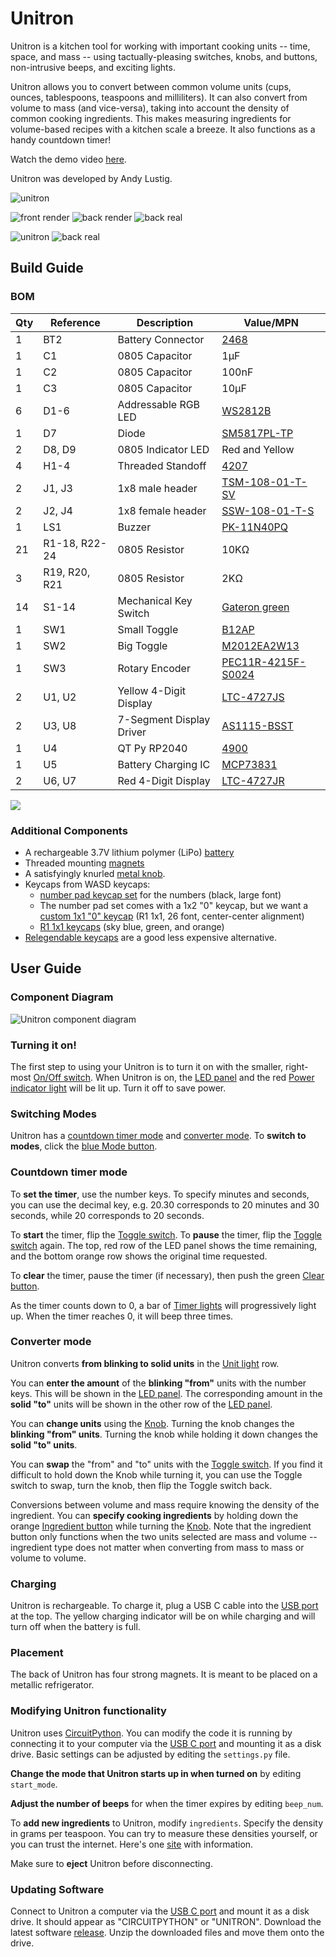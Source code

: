 # Unitron

Unitron is a kitchen tool for working with important cooking units -- time, space, and mass -- using tactually-pleasing switches, knobs, and buttons, non-intrusive beeps, and exciting lights.

Unitron allows you to convert between common volume units (cups, ounces, tablespoons, teaspoons and milliliters). It can also convert from volume to mass (and vice-versa), taking into account the density of common cooking ingredients. This makes measuring ingredients for volume-based recipes with a kitchen scale a breeze. It also functions as a handy countdown timer!

Watch the demo video [here](https://vimeo.com/719658219).

Unitron was developed by Andy Lustig.

![unitron](docs/unitron_small.jpeg)

![front render](docs/render_front.png)
![back render](docs/render_back.png)
![back real](docs/1_14_apart.jpg)

![unitron](docs/1_14_on.jpg)
![back real](docs/1_14_back.jpeg)

## Build Guide
### BOM

| Qty | Reference                                                                                      | Description              | Value/MPN                                                                                                                                            | 
|-----|------------------------------------------------------------------------------------------------|--------------------------|------------------------------------------------------------------------------------------------------------------------------------------------------|
| 1   | BT2                                                                                            | Battery Connector        | [2468](https://www.digikey.com/product-detail/en/keystone-electronics/2466/36-2466-ND/303815)                                                        | 
| 1   | C1                                                                                             | 0805 Capacitor           | 1µF                                                                                                                                                  | 
| 1   | C2                                                                                             | 0805 Capacitor           | 100nF                                                                                                                                                | 
| 1   | C3                                                                                             | 0805 Capacitor           | 10µF                                                                                                                                                 | 
| 6   | D1-6                                                                                           | Addressable RGB LED      | [WS2812B](https://cdn-shop.adafruit.com/datasheets/WS2812B.pdf)                                                                                      |  
| 1   | D7                                                                                             | Diode                    | [SM5817PL-TP](https://www.digikey.com/en/products/detail/micro-commercial-co/SM5817PL-TP/1793251)                                                    | 
| 2   | D8, D9                                                                                         | 0805 Indicator LED       | Red and Yellow                                                                                                                                       | 
| 4   | H1-4                                                                                           | Threaded Standoff        | [4207](https://www.adafruit.com/product/4207)                                                                                                        | 
| 2   | J1, J3                                                                                         | 1x8 male header          | [TSM-108-01-T-SV](https://www.digikey.com/en/products/detail/samtec-inc/TSM-108-01-T-SV/6679033)                                                     | 
| 2   | J2, J4                                                                                         | 1x8 female header        | [SSW-108-01-T-S](https://www.digikey.com/en/products/detail/samtec-inc/SSW-108-01-T-S/1112297)                                                       | 
| 1   | LS1                                                                                            | Buzzer                   | [PK-11N40PQ](https://www.digikey.com/en/products/detail/mallory-sonalert-products-inc/PK-11N40PQ/4996072?s=N4IgTCBcDaICwFYAcBaAjAZjmFA7AJiALoC%2BQA) | 
| 21  | R1-18, R22-24                                                                                  | 0805 Resistor            | 10KΩ                                                                                                                                                 | 
| 3   | R19, R20, R21                                                                                  | 0805 Resistor            | 2KΩ                                                                                                                                                  | 
| 14  | S1-14                                                                                          | Mechanical Key Switch    | [Gateron green](https://www.amazon.com/Gateron-KS-9-Mechanical-Type-Switch/dp/B07X3TH4DS?th=1)                                                       | 
| 1   | SW1                                                                                            | Small Toggle             | [B12AP](https://www.digikey.com/en/products/detail/nkk-switches/B12AP/379099)                                                                        | 
| 1   | SW2                                                                                            | Big Toggle               | [M2012EA2W13](https://www.digikey.com/en/products/detail/nkk-switches/M2012EA2W13/4509655)                                                           | 
| 1   | SW3                                                                                            | Rotary Encoder           | [PEC11R-4215F-S0024](https://www.digikey.com/en/products/detail/bourns-inc/PEC11R-4215F-S0024/4499665)                                               | 
| 2   | U1, U2                                                                                         | Yellow 4-Digit Display   | [LTC-4727JS](https://www.digikey.com/products/en?keywords=LTC-4727JS)                                                                                | 
| 2   | U3, U8                                                                                         | 7-Segment Display Driver | [AS1115-BSST](https://www.digikey.com/products/en?keywords=AS1115-BSSTCT-ND)                                                                         | 
| 1   | U4                                                                                             | QT Py RP2040             | [4900](https://www.adafruit.com/product/4900)                                                                                                        | 
| 1   | U5                                                                                             | Battery Charging IC      | [MCP73831](https://www.digikey.com/en/products/detail/microchip-technology/MCP73831T-2ATI-OT/964303)                                                 | 
| 2   | U6, U7                                                                                         | Red 4-Digit Display      | [LTC-4727JR](https://www.digikey.com/products/en?keywords=160-1551-5-nd)                                                                             | 


<div style="">
  <a href="https://alustig3.github.io/unitron/ibom.html">
  <img src="docs/ibom_click.png">
  </a>
</div>

### Additional Components
- A rechargeable 3.7V lithium polymer (LiPo) [battery](https://www.adafruit.com/product/1578)
- Threaded mounting [magnets](https://www.kjmagnetics.com/proddetail.asp?prod=MM-C-10)
- A satisfyingly knurled [metal knob](https://www.digikey.com/en/products/detail/kilo-international/OEDNI-63-4-7/5970335).
- Keycaps from WASD keycaps:
  - [number pad keycap set](https://www.wasdkeyboards.com/17-key-cherry-mx-number-pad-keycap-set.html) for the numbers (black, large font)
  - The number pad set comes with a 1x2 "0" keycap, but we want a [custom 1x1 "0" keycap](https://www.wasdkeyboards.com/custom-text-cherry-mx-keycaps.html) (R1 1x1, 26 font, center-center alignment)
  - [R1 1x1 keycaps](https://www.wasdkeyboards.com/row-1-size-1x1-cherry-mx-keycap.html) (sky blue, green, and orange)
- [Relegendable keycaps](https://www.adafruit.com/product/5039) are a good less expensive alternative.

## User Guide
### <a name="diagram"></a>Component Diagram

![Unitron component diagram](docs/UnitronComponents.png)
### <a name="on"></a>Turning it on!
The first step to using your Unitron is to turn it on with the smaller, right-most [On/Off switch](#diagram). When Unitron is on, the [LED panel](#diagram) and the red [Power indicator light](#diagram) will be lit up. Turn it off to save power.

### Switching Modes
Unitron has a [countdown timer mode](#timer) and [converter mode](#convert).
To **switch to modes**, click the [blue Mode button](#diagram).

### <a name="timer"></a>Countdown timer mode
To **set the timer**, use the number keys. To specify minutes and seconds, you can use the decimal key, e.g. 20.30 corresponds to 20 minutes and 30 seconds, while 20 corresponds to 20 seconds.

To **start** the timer, flip the [Toggle switch](#diagram). To **pause** the timer, flip the [Toggle switch](#diagram) again. The top, red row of the LED panel shows the time remaining, and the bottom orange row shows the original time requested. 

To **clear** the timer, pause the timer (if necessary), then push the green [Clear button](#diagram).

As the timer counts down to 0, a bar of [Timer lights](#diagram) will progressively light up. When the timer reaches 0, it will beep three times.

### <a name="convert"></a>Converter mode
Unitron converts **from blinking to solid units** in the [Unit light](#diagram) row. 

You can **enter the amount** of the **blinking "from"** units with the number keys. This will be shown in the [LED panel](#diagram). The corresponding amount in the **solid "to"** units will be shown in the other row of the [LED panel](#diagram). 

You can **change units** using the [Knob](#diagram). Turning the knob changes the **blinking "from" units**. Turning the knob while holding it down changes the **solid "to" units**. 

You can **swap** the "from" and "to" units with the [Toggle switch](#diagram).  If you find it difficult to hold down the Knob while turning it, you can use the Toggle switch to swap, turn the knob, then flip the Toggle switch back. 

Conversions between volume and mass require knowing the density of the ingredient. You can **specify cooking ingredients** by holding down the orange [Ingredient button](#diagram) while turning the [Knob](#diagram). Note that the ingredient button only functions when the two units selected are mass and volume -- ingredient type does not matter when converting from mass to mass or volume to volume.

### Charging
Unitron is rechargeable. To charge it, plug a USB C cable into the [USB port](#diagram) at the top. The yellow charging indicator will be on while charging and will turn off when the battery is full. 

### Placement
The back of Unitron has four strong magnets. It is meant to be placed on a metallic refrigerator.

### Modifying Unitron functionality
Unitron uses [CircuitPython](https://learn.adafruit.com/welcome-to-circuitpython). 
You can modify the code it is running by connecting it to your computer via the [USB C port](#diagram) and mounting it as a disk drive. 
Basic settings can be adjusted by editing the `settings.py` file.

**Change the mode that Unitron starts up in when turned on** by editing `start_mode`.

**Adjust the number of beeps** for when the timer expires by editing `beep_num`.

To **add new ingredients** to Unitron, modify `ingredients`. Specify the density in grams per teaspoon. You can try to measure these densities yourself, or you can trust the internet. Here's one [site](#https://www.howmany.wiki/vw/#) with information.

Make sure to **eject** Unitron before disconnecting.

### Updating Software
Connect to Unitron a computer via the [USB C port](#diagram) and mount it as a disk drive.
It should appear as "CIRCUITPYTHON" or "UNITRON".
Download the latest software [release](https://github.com/alustig3/unitron/releases). 
Unzip the downloaded files and move them onto the drive.
